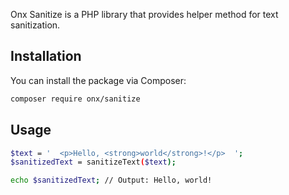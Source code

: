 Onx Sanitize is a PHP library that provides helper method for text sanitization.

## Installation

You can install the package via Composer:

```bash
composer require onx/sanitize
```
## Usage

```bash
$text = '  <p>Hello, <strong>world</strong>!</p>  ';
$sanitizedText = sanitizeText($text);

echo $sanitizedText; // Output: Hello, world!
```
